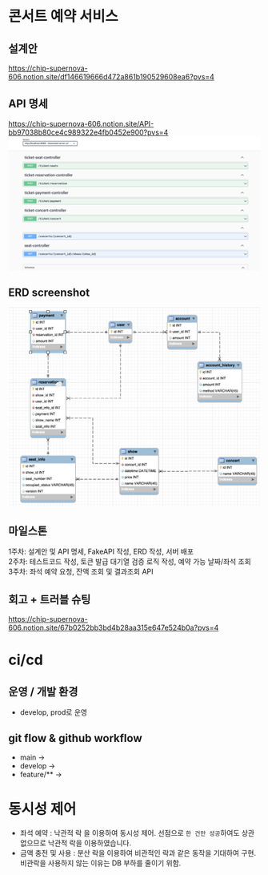 # 콘서트 예약 서비스

## 설계안

https://chip-supernova-606.notion.site/df146619666d472a861b190529608ea6?pvs=4

## API 명세

https://chip-supernova-606.notion.site/API-bb97038b80ce4c989322e4fb0452e900?pvs=4
![](apidocs/screenshot.png)


## ERD screenshot

![](./db/erd-screenshot.png)

## 마일스톤

1주차: 설계안 및 API 명세, FakeAPI 작성, ERD 작성, 서버 배포  
2주차: 테스트코드 작성, 토큰 발급 대기열 검증 로직 작성, 예약 가능 날짜/좌석 조회  
3주차: 좌석 예약 요청, 잔액 조회 및 결과조회 API  

## 회고 + 트러블 슈팅

https://chip-supernova-606.notion.site/67b0252bb3bd4b28aa315e647e524b0a?pvs=4

# ci/cd 

## 운영 / 개발 환경 

- develop, prod로 운영

## git flow & github workflow
 
- main -> 
- develop  ->  
- feature/** ->

# 동시성 제어

- 좌석 예약 : 낙관적 락 을 이용하여 동시성 제어. 선점으로 `한 건만 성공`하여도 상관 없으므로 낙관적 락을 이용하였습니다.  
- 금액 충전 및 사용 : 분산 락을 이용하여 비관적인 락과 같은 동작을 기대하여 구현. 비관락을 사용하지 않는 이유는 DB 부하를 줄이기 위함.


